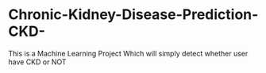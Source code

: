 # Chronic-Kidney-Disease-Prediction-CKD-
This is a Machine Learning Project Which will simply detect whether user have CKD or NOT
